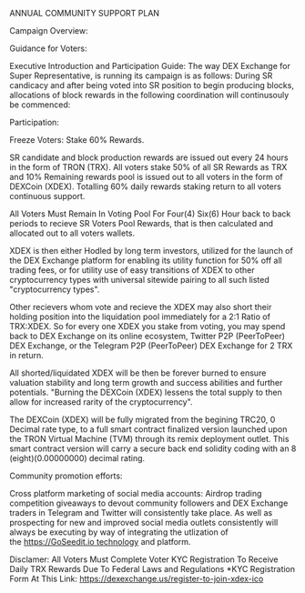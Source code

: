 ANNUAL COMMUNITY SUPPORT PLAN

Campaign Overview:

Guidance for Voters:

Executive Introduction and Participation Guide:
The way DEX Exchange for Super Representative, is running its campaign is as follows:
During SR candicacy and after being voted into SR position to begin producing blocks, allocations of block rewards in the following coordination will continusouly be commenced:

Participation:

Freeze Voters: Stake 60% Rewards.

SR candidate and block production rewards are issued out every 24 hours in the form of TRON (TRX). All voters stake 50% of all SR Rewards as TRX and 10% Remaining rewards pool is issued out to all voters in the form of DEXCoin (XDEX). Totalling 60% daily rewards staking return to all voters continuous support.

All Voters Must Remain In Voting Pool For Four(4) Six(6) Hour back to back periods to recieve SR Voters Pool Rewards, that is then calculated and allocated out to all voters wallets.

XDEX is then either Hodled by long term investors, utilized for the launch of the DEX Exchange platform for enabling its utility function for 50% off all trading fees, or for utility use of easy transitions of XDEX to other cryptocurrency types with universal sitewide pairing to all such listed "cryptocurrency types". 

Other recievers whom vote and recieve the XDEX may also short their holding position into the liquidation pool immediately for a 2:1 Ratio of TRX:XDEX. So for every one XDEX you stake from voting, you may spend back to DEX Exchange on its online ecosystem, Twitter P2P (PeerToPeer) DEX Exchange, or the Telegram P2P (PeerToPeer) DEX Exchange for 2 TRX in return. 

All shorted/liquidated XDEX will be then be forever burned to ensure valuation stability and long term growth and success abilities and further potentials. "Burning the DEXCoin (XDEX) lessens the total supply to then allow for increased rarity of the cryptocurrency".

The DEXCoin (XDEX) will be fully migrated from the begining TRC20, 0 Decimal rate type, to a full smart contract finalized version launched upon the TRON Virtual Machine (TVM) through its remix deployment outlet. This smart contract version will carry a secure back end solidity coding with an 8 (eight)(0.00000000) decimal rating.

Community promotion efforts:

Cross platform marketing of social media accounts: Airdrop trading competition giveaways to devout community followers and DEX Exchange traders in Telegram and Twitter will consistently take place. As well as prospecting for new and improved social media outlets consistently will always be executing by way of integrating the utlization of the https://GoSeedit.io technology and platform.


Disclamer: All Voters Must Complete Voter KYC Registration To Receive Daily TRX Rewards Due To Federal Laws and Regulations
*KYC Registration Form At This Link: https://dexexchange.us/register-to-join-xdex-ico

